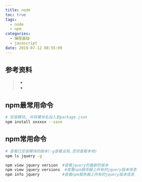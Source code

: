 ```yaml
---
title: node
toc: true
tags:
  - node
  - npm
categories:
  - 编程基础
  - javascript
date: 2019-07-12 08:55:09
---
```






## 参考资料
> - []()
> - []()




## npm最常用命令

```bash
# 安装模块, 并将模块名加入到package.json
npm install xxxxxx --save
```



## npm常用命令

```bash
# 查看已安装模块的版本(-g查看全局,否则查看本地)
npm ls jquery -g

npm view jquery version  #查看jquery的最新的版本
npm view jquery versions  #查看npm服务器上所有的jquery版本信息
npm info jquery          #查看npm服务器上所有的jquery版本信息
```






